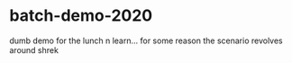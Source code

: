 # batch-demo-2020
dumb demo for the lunch n learn... for some reason the scenario revolves around shrek
